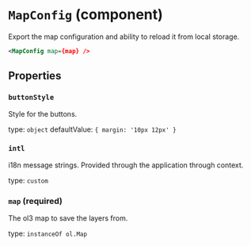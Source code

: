 `MapConfig` (component)
=======================

Export the map configuration and ability to reload it from local storage.

```xml
<MapConfig map={map} />
```

Properties
----------

### `buttonStyle`

Style for the buttons.

type: `object`
defaultValue: `{
  margin: '10px 12px'
}`


### `intl`

i18n message strings. Provided through the application through context.

type: `custom`


### `map` (required)

The ol3 map to save the layers from.

type: `instanceOf ol.Map`

